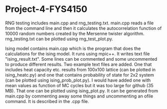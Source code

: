 # Project-4-FYS4150

RNG testing includes main.cpp and rng_testing.txt. main.cpp reads a file from the command line and then it calculates the autocorrelation function of 10000 random numbers created by the Mersenne twister algorithm. rng_testing.txt can be plotted using rng_test_plot.py. 

Ising model contains main.cpp which is the program that does the calculations for the ising model. It runs using mpic++. It writes text file "ising_result.txt". Some lines can be commented and some uncommented to produce different results. Two example text files are added. One that includes heat capacity etc. results from 100x100 lattice (can be plotted in ising_heatc.py) and one that contains probability of state for 2x2 system (can be plotted using ising_prob_plot.py). I would have added one with mean values as function of MC cycles but it was too large for github (35 MB). That one can be plotted using ising_plot.py. It can be generated from main.cpp by commenting away some things and uncommenting an ofile command. It is described in the .cpp file.

